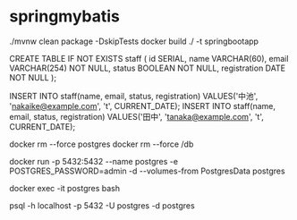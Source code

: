 # springmybatis

./mvnw clean package -DskipTests
docker build ./ -t springbootapp

CREATE TABLE IF NOT EXISTS staff (
  id SERIAL,
  name VARCHAR(60),
  email VARCHAR(254) NOT NULL,
  status BOOLEAN NOT NULL,
  registration DATE NOT NULL
);

INSERT INTO staff(name, email, status, registration)
VALUES('中池', 'nakaike@example.com', 't', CURRENT_DATE);
INSERT INTO staff(name, email, status, registration)
VALUES('田中', 'tanaka@example.com', 't', CURRENT_DATE);

docker rm --force postgres
docker rm --force /db

docker run -p 5432:5432 --name postgres -e POSTGRES_PASSWORD=admin -d --volumes-from PostgresData postgres

docker exec -it postgres bash

psql -h localhost -p 5432 -U postgres -d postgres
